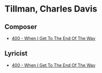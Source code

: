 # Tillman, Charles Davis

## Composer

- [400 - When I Get To The End Of The Way](/hymns/400.md)

## Lyricist

- [400 - When I Get To The End Of The Way](/hymns/400.md)

